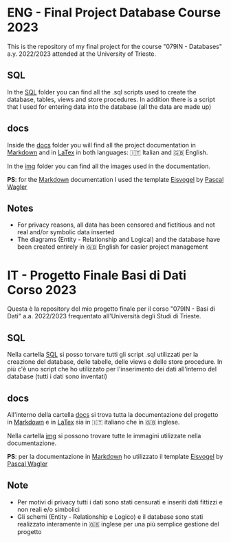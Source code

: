# ENG - Final Project Database Course 2023

This is the repository of my final project for the course "079IN - Databases" a.y. 2022/2023 attended at the University of Trieste.

## SQL 

In the [SQL](./SQL/) folder you can find all the .sql scripts used to create the database, tables, views and store procedures. In addition there is a script that I used for entering data into the database (all the data are made up)

## docs

Inside the [docs](./docs/) folder you will find all the project documentation in [Markdown](./docs/Markdown/) and in [LaTex](./docs/LaTex/) in both languages: :it: Italian and :gb: English.

In the [img](./docs/img/) folder you can find all the images used in the documentation.

**PS**: for the [Markdown](./docs/Markdown/) documentation I used the template [Eisvogel](https://github.com/Wandmalfarbe/pandoc-latex-template) by [Pascal Wagler](https://github.com/Wandmalfarbe/)

## Notes

* For privacy reasons, all data has been censored and fictitious and not real and/or symbolic data inserted
* The diagrams (Entity - Relationship and Logical) and the database have been created entirely in :gb: English for easier project management

# IT - Progetto Finale Basi di Dati Corso 2023

Questa è la repository del mio progetto finale per il corso "079IN - Basi di Dati" a.a. 2022/2023 frequentato all'Università degli Studi di Trieste.

## SQL 

Nella cartella [SQL](./SQL/) si posso torvare tutti gli script .sql utilizzati per la creazione del database, delle tabelle, delle views e delle store procedure. In più c'è uno script che ho utilizzato per l'inserimento dei dati all'interno del database (tutti i dati sono inventati)

## docs

All'interno della cartella [docs](./docs/) si trova tutta la documentazione del progetto in [Markdown](./docs/Markdown/) e in [LaTex](./docs/LaTex/) sia in :it: italiano che in :gb: inglese.

Nella cartella [img](./docs/img/) si possono trovare tutte le immagini utilizzate nella documentazione.

**PS**: per la documentazione in [Markdown](./docs/Markdown/) ho utilizzato il template [Eisvogel](https://github.com/Wandmalfarbe/pandoc-latex-template) by [Pascal Wagler](https://github.com/Wandmalfarbe/)

## Note

* Per motivi di privacy tutti i dati sono stati censurati e inseriti dati fittizzi e non reali e/o simbolici
* Gli schemi (Entity - Relationship e Logico) e il database sono stati realizzato interamente in :gb: inglese per una più semplice gestione del progetto